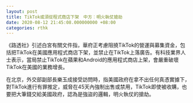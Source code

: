 ```yaml
---
layout: post
title: TikTok或須從程式商店下架　中方︰明火執仗搶劫
date: 2020-08-12 21:45:08.000000000 +08:00
categories: rthk
---
```


《路透社》引述白宮有關文件指，華府正考慮阻撓TikTok的營運與募集資金，包括把TikTok在美國應用程式商店下架，並禁止在TikTok上落廣告。有科技業界人士表示，當局禁止TikTok在蘋果和Android的應用程式商店上架，會嚴重破壞TikTok在美國的業務增長。

在北京，外交部副部長樂玉成接受訪問時，指美國政府在拿不出任何真憑實據下，對TikTok進行有罪推定，威脅在45天內強制出售或禁用，TikTok即使被收購，也要把大筆錢交給美國政府，認為是強盜的邏輯，明火執仗的搶劫。
